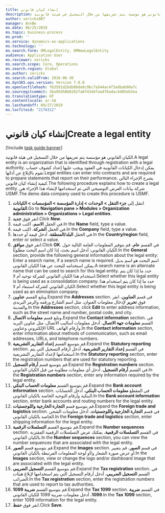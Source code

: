 ```yaml
---
title: إنشاء كيان قانوني
description: الكيان القانوني هو مؤسسة يتم تعريفها من خلال التسجيل في هيئة قانونية.
author: sericks007
manager: AnnBe
ms.date: 06/25/2019
ms.topic: business-process
ms.prod: ''
ms.service: dynamics-ax-applications
ms.technology: ''
ms.search.form: OMLegalEntity, OMNewLegalEntity
audience: Application User
ms.reviewer: sericks
ms.search.scope: Core, Operations
ms.search.region: Global
ms.author: sericks
ms.search.validFrom: 2016-06-30
ms.dyn365.ops.version: Version 7.0.0
ms.openlocfilehash: f63591d2bdb88de8c9bc7a544ac4f3adbab90a7c
ms.sourcegitcommit: 3ba95d50b8262fa0f43d4faad76adac4d05eb3ea
ms.translationtype: HT
ms.contentlocale: ar-SA
ms.lasthandoff: 09/27/2019
ms.locfileid: "2176312"
---
```

# <a name="create-a-legal-entity"></a><span data-ttu-id="c0230-103">إنشاء كيان قانوني</span><span class="sxs-lookup"><span data-stu-id="c0230-103">Create a legal entity</span></span>

[!include [task guide banner](../../includes/task-guide-banner.md)]

<span data-ttu-id="c0230-104">الكيان القانوني هو مؤسسة يتم تعريفها من خلال التسجيل في هيئة قانونية.</span><span class="sxs-lookup"><span data-stu-id="c0230-104">A legal entity is an organization that is identified through registration with a legal authority.</span></span> <span data-ttu-id="c0230-105">يمكن إدخال الكيانات القانونية في العقود ويجب عليها إعداد كشوف حساب تقوم بالإبلاغ عن أدائها.</span><span class="sxs-lookup"><span data-stu-id="c0230-105">Legal entities can enter into contracts and are required to prepare statements that report on their performance.</span></span> <span data-ttu-id="c0230-106">يشرح الإجراء التالي كيفية إنشاء كيان قانوني.</span><span class="sxs-lookup"><span data-stu-id="c0230-106">The following procedure explains how to create a legal entity.</span></span> <span data-ttu-id="c0230-107">شركة بيانات العرض التوضيحي التي تم استخدامها لإنشاء هذا الإجراء هي USMF.</span><span class="sxs-lookup"><span data-stu-id="c0230-107">The demo data company used to create this procedure is USMF.</span></span>

1. <span data-ttu-id="c0230-108">انتقل إلى **جزء التنقل > الوحدات > إدارة المؤسسة > المؤسسات > الكيانات القانونية**.</span><span class="sxs-lookup"><span data-stu-id="c0230-108">Go to **Navigation pane > Modules > Organization administration > Organizations > Legal entities**.</span></span>
2. <span data-ttu-id="c0230-109">انقر فوق **جديد**.</span><span class="sxs-lookup"><span data-stu-id="c0230-109">Click **New**.</span></span>
3. <span data-ttu-id="c0230-110">في الحقل **الاسم**، اكتب قيمة.</span><span class="sxs-lookup"><span data-stu-id="c0230-110">In the **Name** field, type a value.</span></span>
4. <span data-ttu-id="c0230-111">في الحقل **الشركة**، اكتب قيمة.</span><span class="sxs-lookup"><span data-stu-id="c0230-111">In the **Company** field, type a value.</span></span>
5. <span data-ttu-id="c0230-112">في الحقل **البلد/المنطقة**، أدخل قيمة أو حددها.</span><span class="sxs-lookup"><span data-stu-id="c0230-112">In the **Country/region** field, enter or select a value.</span></span>
6. <span data-ttu-id="c0230-113">انقر فوق **موافق**.</span><span class="sxs-lookup"><span data-stu-id="c0230-113">Click **OK**.</span></span> <span data-ttu-id="c0230-114">في القسم **عام**، قم بتوفير المعلومات العامة التالية حول الكيان القانوني: أدخل اسم بحث، إذا كان اسم البحث مطلوبًا.</span><span class="sxs-lookup"><span data-stu-id="c0230-114">In the **General** section, provide the following general information about the legal entity: Enter a search name, if a search name is required.</span></span> <span data-ttu-id="c0230-115">اسم البحث هو اسم بديل يمكن استخدامه للبحث عن هذا الكيان القانوني.</span><span class="sxs-lookup"><span data-stu-id="c0230-115">A search name is an alternate name that can be used to search for this legal entity.</span></span> <span data-ttu-id="c0230-116">حدد ما إذا كان يتم استخدام هذا الكيان القانوني كشركة توحيد أم لا.</span><span class="sxs-lookup"><span data-stu-id="c0230-116">Select whether this legal entity is being used as a consolidation company.</span></span> <span data-ttu-id="c0230-117">حدد ما إذا كان يتم استخدام هذا الكيان القانوني كشركة استبعاد أم لا.</span><span class="sxs-lookup"><span data-stu-id="c0230-117">Select whether this legal entity is being used as an elimination company.</span></span> 
7. <span data-ttu-id="c0230-118">وسّع القسم **عناوين**.</span><span class="sxs-lookup"><span data-stu-id="c0230-118">Expand the **Addresses** section.</span></span> <span data-ttu-id="c0230-119">في قسم **العناوين**، انقر فوق **تحرير** لإدخال معلومات العنوان، مثل اسم الشارع ورقمه والرمز البريدي والمدينة.</span><span class="sxs-lookup"><span data-stu-id="c0230-119">In the **Addresses** section, click **Edit** to enter address information, such as the street name and number, postal code, and city.</span></span>
8. <span data-ttu-id="c0230-120">وسّع قسم **معلومات الاتصال**.</span><span class="sxs-lookup"><span data-stu-id="c0230-120">Expand the **Contact information** section.</span></span> <span data-ttu-id="c0230-121">في القسم **معلومات جهة الاتصال**، أدخل معلومات أساليب الاتصال، مثل عناوين البريد الإلكتروني وعناوين URL وأرقام الهاتف.</span><span class="sxs-lookup"><span data-stu-id="c0230-121">In the **Contact information** section, enter information about methods of communication, such as email addresses, URLs, and telephone numbers.</span></span> 
9. <span data-ttu-id="c0230-122">قم بتوسيع القسم **إعداد التقارير التشريعية**.</span><span class="sxs-lookup"><span data-stu-id="c0230-122">Expand the **Statutory reporting** section.</span></span> <span data-ttu-id="c0230-123">في القسم **إعداد التقارير التشريعية**، أدخل أرقام التسجيل التي يتم استخدامها لإعداد التقارير التشريعية.</span><span class="sxs-lookup"><span data-stu-id="c0230-123">In the **Statutory reporting** section, enter the registration numbers that are used for statutory reporting.</span></span>
10. <span data-ttu-id="c0230-124">قم بتوسيع قسم **أرقام التسجيل**.</span><span class="sxs-lookup"><span data-stu-id="c0230-124">Expand the **Registration numbers** section.</span></span> <span data-ttu-id="c0230-125">في القسم **أرقام التسجيل**، أدخل أي معلومات مطلوبة من قبل الكيان القانوني.</span><span class="sxs-lookup"><span data-stu-id="c0230-125">In the **Registration numbers** section, enter any information required by the legal entity.</span></span>  
11. <span data-ttu-id="c0230-126">‏‫قم بتوسيع القسم **معلومات الحساب البنكي‬**.</span><span class="sxs-lookup"><span data-stu-id="c0230-126">Expand the **Bank account information** section.</span></span> <span data-ttu-id="c0230-127">في المقطع **معلومات الحساب البنكي**، أدخل الحسابات البنكية وأرقام التوجيه الخاصة بالكيان القانوني.</span><span class="sxs-lookup"><span data-stu-id="c0230-127">In the **Bank account information** section, enter bank accounts and routing numbers for the legal entity.</span></span>
12. <span data-ttu-id="c0230-128">قم بتوسيع قسم **التجارة الخارجية واللوجستيات**.</span><span class="sxs-lookup"><span data-stu-id="c0230-128">Expand the **Foreign trade and logistics** section.</span></span> <span data-ttu-id="c0230-129">في قسم **التجارة الخارجية واللوجستيات**، أدخل معلومات الشحن الخاصة بالكيان القانوني.</span><span class="sxs-lookup"><span data-stu-id="c0230-129">In the **Foreign trade and logistics** section, enter shipping information for the legal entity.</span></span>  
13. <span data-ttu-id="c0230-130">قم بتوسيع القسم **التسلسلات الرقمية**.</span><span class="sxs-lookup"><span data-stu-id="c0230-130">Expand the **Number sequences** section.</span></span> <span data-ttu-id="c0230-131">في القسم **التسلسلات الرقمية**، يمكنك عرض التسلسلات الرقمية المقترنة بالكيان القانوني.</span><span class="sxs-lookup"><span data-stu-id="c0230-131">In the **Number sequences** section, you can view the number sequences that are associated with the legal entity.</span></span>  
14. <span data-ttu-id="c0230-132">قم بتوسيع قسم **الصور‬**.</span><span class="sxs-lookup"><span data-stu-id="c0230-132">Expand the **Images** section.</span></span> <span data-ttu-id="c0230-133">في قسم **الصور**، قم بتغيير أو عرض صورة الشعار و/أو لوحة المعلومات المرتبطة بالكيان القانوني.</span><span class="sxs-lookup"><span data-stu-id="c0230-133">In the **Images** section, view or change the logo and/or dashboard image that are associated with the legal entity.</span></span>  
15. <span data-ttu-id="c0230-134">قم بتوسيع القسم **التسجيل الضريبي**.</span><span class="sxs-lookup"><span data-stu-id="c0230-134">Expand the **Tax registration** section.</span></span> <span data-ttu-id="c0230-135">في القسم **التسجيل الضريبي**، أدخل أرقام التسجيل التي يتم استخدامها لإبلاغ هيئات الضرائب.</span><span class="sxs-lookup"><span data-stu-id="c0230-135">In the **Tax registration** section, enter the registration numbers that are used to report to tax authorities.</span></span>
16. <span data-ttu-id="c0230-136">قم بتوسيع القسم **ضريبة 1099**.</span><span class="sxs-lookup"><span data-stu-id="c0230-136">Expand the **Tax 1099** section.</span></span> <span data-ttu-id="c0230-137">في القسم **ضريبة 1099**، أدخل معلومات ضريبة 1099 للكيان القانوني.</span><span class="sxs-lookup"><span data-stu-id="c0230-137">In the **Tax 1099** section, enter 1099 information for the legal entity.</span></span>  
17. <span data-ttu-id="c0230-138">انقر فوق **حفظ**.</span><span class="sxs-lookup"><span data-stu-id="c0230-138">Click **Save**.</span></span>
